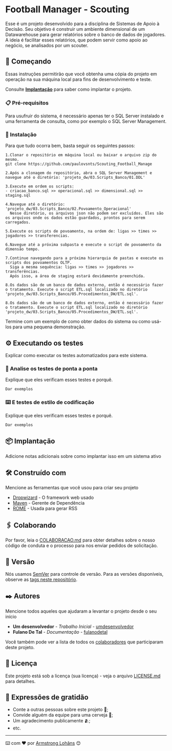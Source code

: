 # Football Manager - Scouting

Esse é um projeto desenvolvido para a disciplina de Sistemas de Apoio à Decisão. Seu objetivo é construir um ambiente dimensional de um Datawarehouse para gerar relatórios sobre o banco de dados de jogadores. A ideia é facilitar esses relatórios, que podem servir como apoio ao negócio, se analisados por um scouter.

## 🚀 Começando

Essas instruções permitirão que você obtenha uma cópia do projeto em operação na sua máquina local para fins de desenvolvimento e teste.

Consulte **[Implantação](#-implanta%C3%A7%C3%A3o)** para saber como implantar o projeto.

### 📋 Pré-requisitos

Para usufruir do sistema, é necessário apenas ter o SQL Server instalado e uma ferramenta de consulta, como por exemplo o SQL Server Management.


### 🔧 Instalação

Para que tudo ocorra bem, basta seguir os seguintes passos:

```
1.Clonar o repositório em máquina local ou baixar o arquivo zip do mesmo.
git clone https://github.com/paulovsnts/Scouting_Football_Manage
```

```
2.Após a clonagem do repositório, abra o SQL Server Management e navegue até o diretório: 'projeto_dw/03.Scripts_Banco/01.DDL'
```

```
3.Execute em ordem os scripts:
- criacao_banco.sql >> operacional.sql >> dimensional.sql >> staging.sql
```

```
4.Navegue até o diretório: 'projeto_dw/03.Scripts_Banco/02.Povoamento_Operacional'
  Nesse diretório, os arquivos json não podem ser excluídos. Eles são os arquivos onde os dados estão guardados, prontos para serem carregados.
```

```
5.Execute os scripts de povoamento, na ordem de: ligas >> times >> jogadores >> transferencias.
```

```
6.Navegue até a próxima subpasta e execute o script de povoamento da dimensão tempo.
```

```
7.Continue navegando para a próxima hierarquia de pastas e execute os scripts dos povoamentos OLTP.
  Siga a mesma sequência: ligas >> times >> jogadores >> transferências.
  Após isso, a área de staging estará devidamente preenchida.
```

```
8.Os dados são de um banco de dados externo, então é necessário fazer o tratamento. Execute o script ETL.sql localizado no diretório 'projeto_dw/03.Scripts_Banco/05.Procedimentos_DW/ETL.sql'.
```

```
8.Os dados são de um banco de dados externo, então é necessário fazer o tratamento. Execute o script ETL.sql localizado no diretório 'projeto_dw/03.Scripts_Banco/05.Procedimentos_DW/ETL.sql'.
```

Termine com um exemplo de como obter dados do sistema ou como usá-los para uma pequena demonstração.

## ⚙️ Executando os testes

Explicar como executar os testes automatizados para este sistema.

### 🔩 Analise os testes de ponta a ponta

Explique que eles verificam esses testes e porquê.

```
Dar exemplos
```

### ⌨️ E testes de estilo de codificação

Explique que eles verificam esses testes e porquê.

```
Dar exemplos
```

## 📦 Implantação

Adicione notas adicionais sobre como implantar isso em um sistema ativo

## 🛠️ Construído com

Mencione as ferramentas que você usou para criar seu projeto

* [Dropwizard](http://www.dropwizard.io/1.0.2/docs/) - O framework web usado
* [Maven](https://maven.apache.org/) - Gerente de Dependência
* [ROME](https://rometools.github.io/rome/) - Usada para gerar RSS

## 🖇️ Colaborando

Por favor, leia o [COLABORACAO.md](https://gist.github.com/usuario/linkParaInfoSobreContribuicoes) para obter detalhes sobre o nosso código de conduta e o processo para nos enviar pedidos de solicitação.

## 📌 Versão

Nós usamos [SemVer](http://semver.org/) para controle de versão. Para as versões disponíveis, observe as [tags neste repositório](https://github.com/suas/tags/do/projeto). 

## ✒️ Autores

Mencione todos aqueles que ajudaram a levantar o projeto desde o seu início

* **Um desenvolvedor** - *Trabalho Inicial* - [umdesenvolvedor](https://github.com/linkParaPerfil)
* **Fulano De Tal** - *Documentação* - [fulanodetal](https://github.com/linkParaPerfil)

Você também pode ver a lista de todos os [colaboradores](https://github.com/usuario/projeto/colaboradores) que participaram deste projeto.

## 📄 Licença

Este projeto está sob a licença (sua licença) - veja o arquivo [LICENSE.md](https://github.com/usuario/projeto/licenca) para detalhes.

## 🎁 Expressões de gratidão

* Conte a outras pessoas sobre este projeto 📢;
* Convide alguém da equipe para uma cerveja 🍺;
* Um agradecimento publicamente 🫂;
* etc.


---
⌨️ com ❤️ por [Armstrong Lohãns](https://gist.github.com/lohhans) 😊
